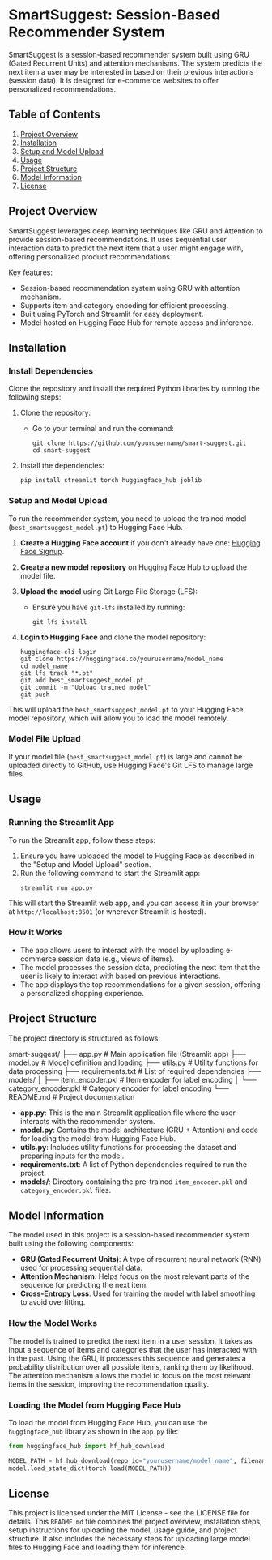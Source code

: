 # SmartSuggest: Session-Based Recommender System

SmartSuggest is a session-based recommender system built using GRU (Gated Recurrent Units) and attention mechanisms. The system predicts the next item a user may be interested in based on their previous interactions (session data). It is designed for e-commerce websites to offer personalized recommendations.

## Table of Contents
1. [Project Overview](#project-overview)
2. [Installation](#installation)
3. [Setup and Model Upload](#setup-and-model-upload)
4. [Usage](#usage)
5. [Project Structure](#project-structure)
6. [Model Information](#model-information)
7. [License](#license)

## Project Overview

SmartSuggest leverages deep learning techniques like GRU and Attention to provide session-based recommendations. It uses sequential user interaction data to predict the next item that a user might engage with, offering personalized product recommendations.

Key features:
- Session-based recommendation system using GRU with attention mechanism.
- Supports item and category encoding for efficient processing.
- Built using PyTorch and Streamlit for easy deployment.
- Model hosted on Hugging Face Hub for remote access and inference.

## Installation

### Install Dependencies

Clone the repository and install the required Python libraries by running the following steps:

1. Clone the repository:
    - Go to your terminal and run the command:
      ```
      git clone https://github.com/yourusername/smart-suggest.git
      cd smart-suggest
      ```

2. Install the dependencies:
    ```
    pip install streamlit torch huggingface_hub joblib
    ```

### Setup and Model Upload

To run the recommender system, you need to upload the trained model (`best_smartsuggest_model.pt`) to Hugging Face Hub.

1. **Create a Hugging Face account** if you don't already have one: [Hugging Face Signup](https://huggingface.co).
2. **Create a new model repository** on Hugging Face Hub to upload the model file.
3. **Upload the model** using Git Large File Storage (LFS):
    - Ensure you have `git-lfs` installed by running:
      ```
      git lfs install
      ```

4. **Login to Hugging Face** and clone the model repository:
    ```
    huggingface-cli login
    git clone https://huggingface.co/yourusername/model_name
    cd model_name
    git lfs track "*.pt"
    git add best_smartsuggest_model.pt
    git commit -m "Upload trained model"
    git push
    ```

This will upload the `best_smartsuggest_model.pt` to your Hugging Face model repository, which will allow you to load the model remotely.

### Model File Upload

If your model file (`best_smartsuggest_model.pt`) is large and cannot be uploaded directly to GitHub, use Hugging Face's Git LFS to manage large files.

## Usage

### Running the Streamlit App

To run the Streamlit app, follow these steps:

1. Ensure you have uploaded the model to Hugging Face as described in the "Setup and Model Upload" section.
2. Run the following command to start the Streamlit app:
    ```
    streamlit run app.py
    ```

This will start the Streamlit web app, and you can access it in your browser at `http://localhost:8501` (or wherever Streamlit is hosted).

### How it Works

- The app allows users to interact with the model by uploading e-commerce session data (e.g., views of items).
- The model processes the session data, predicting the next item that the user is likely to interact with based on previous interactions.
- The app displays the top recommendations for a given session, offering a personalized shopping experience.

## Project Structure

The project directory is structured as follows:

smart-suggest/
├── app.py # Main application file (Streamlit app)
├── model.py # Model definition and loading
├── utils.py # Utility functions for data processing
├── requirements.txt # List of required dependencies
├── models/
│ ├── item_encoder.pkl # Item encoder for label encoding
│ └── category_encoder.pkl # Category encoder for label encoding
└── README.md # Project documentation


- **app.py**: This is the main Streamlit application file where the user interacts with the recommender system.
- **model.py**: Contains the model architecture (GRU + Attention) and code for loading the model from Hugging Face Hub.
- **utils.py**: Includes utility functions for processing the dataset and preparing inputs for the model.
- **requirements.txt**: A list of Python dependencies required to run the project.
- **models/**: Directory containing the pre-trained `item_encoder.pkl` and `category_encoder.pkl` files.

## Model Information

The model used in this project is a session-based recommender system built using the following components:

- **GRU (Gated Recurrent Units)**: A type of recurrent neural network (RNN) used for processing sequential data.
- **Attention Mechanism**: Helps focus on the most relevant parts of the sequence for predicting the next item.
- **Cross-Entropy Loss**: Used for training the model with label smoothing to avoid overfitting.

### How the Model Works

The model is trained to predict the next item in a user session. It takes as input a sequence of items and categories that the user has interacted with in the past. Using the GRU, it processes this sequence and generates a probability distribution over all possible items, ranking them by likelihood. The attention mechanism allows the model to focus on the most relevant items in the session, improving the recommendation quality.

### Loading the Model from Hugging Face Hub

To load the model from Hugging Face Hub, you can use the `huggingface_hub` library as shown in the `app.py` file:

```python
from huggingface_hub import hf_hub_download

MODEL_PATH = hf_hub_download(repo_id="yourusername/model_name", filename="best_smartsuggest_model.pt")
model.load_state_dict(torch.load(MODEL_PATH))
```

## License

This project is licensed under the MIT License - see the LICENSE file for details.
This `README.md` file combines the project overview, installation steps, setup instructions for uploading the model, usage guide, and project structure. It also includes the necessary steps for uploading large model files to Hugging Face and loading them for inference.
